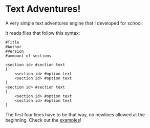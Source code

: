 # Text Adventures!

A very simple text adventures engine that I developed for school.

It reads files that follow this syntax:
```
#Title
#Author
#Version
#ammount of sections

<section id> #section text
[
    <section id> #option text
    <section id> #option text
]
<section id> #section text
[
    <section id> #option text
    <section id> #option text
]
```

The first four lines have to be that way, no newlines allowed at the beginning.
Check out the [examples](examples)!
